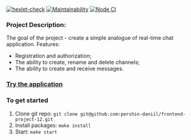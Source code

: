 [![hexlet-check](https://github.com/pershin-daniil/frontend-project-12/actions/workflows/hexlet-check.yml/badge.svg)](https://github.com/pershin-daniil/frontend-project-12/actions/workflows/hexlet-check.yml)
[![Maintainability](https://api.codeclimate.com/v1/badges/d368f086aae71aaf424e/maintainability)](https://codeclimate.com/github/pershin-daniil/frontend-project-12/maintainability)
[![Node CI](https://github.com/pershin-daniil/frontend-project-12/actions/workflows/nodeci.yml/badge.svg)](https://github.com/pershin-daniil/frontend-project-12/actions/workflows/nodeci.yml)

### Project Description:
The goal of the project - create a simple analogue of real-time chat application.
Features:
  * Registration and authorization;
  * The ability to create, rename and delete channels;
  * The ability to create and receive messages.

### [Try the application](https://chat-pershin-daniil.up.railway.app/)

### To get started

1. Clone git repo: `git clone git@github.com:pershin-daniil/frontend-project-12.git`
2. Install packages: `make install`
3. Start: `make start`